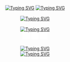 <div align="center">
  <a href="https://git.io/typing-svg"><img src="https://readme-typing-svg.demolab.com?font=Fira+Code&duration=2000&color=FFFFFF&background=0D1117&center=true&vCenter=true&random=true&width=125&height=25&lines=Eae!;Hello!;%E3%81%8A%E3%81%AF%E3%82%88%E3%81%86+%EF%BC%81" alt="Typing SVG" /></a>
  <a href="https://git.io/typing-svg"><img src="https://readme-typing-svg.demolab.com?font=Fira+Code&duration=1&color=FFFFFF&background=0D1117&center=true&vCenter=true&repeat=false&height=25&lines=I'm+H%C3%A9litto+Souza+Ferreira" alt="Typing SVG" /></a>
</div>

<br />

<div align="center">
  <a href="https://git.io/typing-svg">
    <img src="https://readme-typing-svg.demolab.com?font=Fira+Code&size=18&duration=1&color=FFFFFF&background=0D1117&center=true&vCenter=true&repeat=false&width=500&height=25&lines=Some+things+I'm+currently+using!" alt="Typing SVG" />
  </a>
</div>

<br />

<div align="center">
  <a href="https://git.io/typing-svg">
    <img src="https://readme-typing-svg.demolab.com?font=Fira+Code&size=18&duration=1&color=FFFFFF&background=0D1117&center=true&vCenter=true&repeat=false&width=500&height=25&lines=Contact+me!" alt="Typing SVG" />
  </a>
</div>
<div align="center">
  <img src="https://raw.githubusercontent.com/0xBlooD/0xBlooD/master/assets/steam.svg" width="24" height="24" alt="Steam" />
  <img src="https://raw.githubusercontent.com/0xBlooD/0xBlooD/master/assets/linkedin.svg" width="24" height="24" alt="LinkedIn" />
  <img src="https://raw.githubusercontent.com/0xBlooD/0xBlooD/master/assets/email.svg" width="24" height="24" alt="E-Mail" />
</div>

<br />

<div align="center">
  <a href="https://git.io/typing-svg">
    <img src="https://readme-typing-svg.demolab.com?font=Fira+Code&size=18&duration=1&color=FFFFFF&background=0D1117&center=true&vCenter=true&repeat=false&width=500&height=25&lines=A+4Fun+game!" alt="Typing SVG" />
  </a>
</div>
<div align="center">
  <a href="https://git.io/typing-svg"><img src="https://readme-typing-svg.demolab.com?font=Fira+Code&weight=100&size=16&duration=1&color=0D1117&background=FFFFFF&center=true&vCenter=true&repeat=false&width=500&height=25&lines=I+hope+you+enjoy+it!" alt="Typing SVG" />
  </a>
</div>
